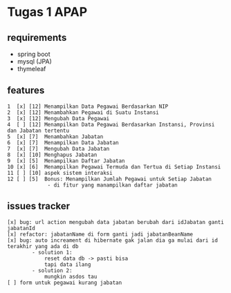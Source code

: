 # Tugas 1 APAP

## requirements
- spring boot
- mysql (JPA)
- thymeleaf

## features
    1  [x] [12] ​Menampilkan Data Pegawai Berdasarkan NIP
    2  [x] [12] ​Menambahkan Pegawai di Suatu Instansi
    3  [x] [12] ​Mengubah Data Pegawai
    4  [ ] [12] Menampilkan Data Pegawai Berdasarkan Instansi, Provinsi dan Jabatan tertentu 
    5  [x] [7] ​ Menambahkan Jabatan    
    6  [x] [7] ​ Menampilkan Data Jabatan    
    7  [x] [7] ​ Mengubah Data Jabatan
    8  [x] [10] ​Menghapus Jabatan    
    9  [x] [5] ​ Menampilkan Daftar Jabatan
    10 [x] [6] ​ Menampilkan Pegawai Termuda dan Tertua di Setiap Instansi
    11 [ ] [10] aspek sistem interaksi
    12 [ ] [5]  Bonus: Menampilkan Jumlah Pegawai untuk Setiap Jabatan
                 - di fitur yang manampilkan daftar jabatan

## issues tracker
    [x] bug: url action mengubah data jabatan berubah dari idJabatan ganti jabatanId
    [x] refactor: jabatanName di form ganti jadi jabatanBeanName
    [x] bug: auto increament di hibernate gak jalan dia ga mulai dari id terakhir yang ada di db
            - solution 1:
                reset data db -> pasti bisa
                tapi data ilang
            - solution 2:
                mungkin asdos tau
    [ ] form untuk pegawai kurang jabatan
